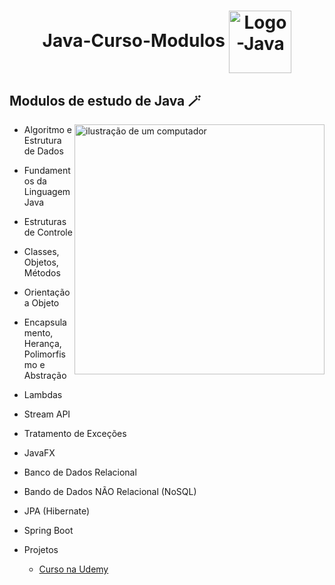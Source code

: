 <h1  align="center">
  Java-Curso-Modulos 
  <img align="center" alt="Logo-Java" height="100" width="100"  src="https://cdn.jsdelivr.net/gh/devicons/devicon/icons/java/java-original-wordmark.svg"/> 
</h1>  


<h2 align="left">Modulos de estudo de Java 🪄</h2>  

<p>
  
 <img src="https://cdn.discordapp.com/attachments/1089186196858622065/1179757632232378418/computer-illustration.png?ex=6630e0ea&is=662f8f6a&hm=d3f538d26309e7d54077326c14ae0d44b8521e00dad076282a19236a9421dcde&" alt="ilustração de um computador" min-width="400px" max-width="400px" width="400px" align="right">
 
  - Algoritmo e Estrutura de Dados

  - Fundamentos da Linguagem Java

  - Estruturas de Controle

  - Classes, Objetos, Métodos

  - Orientação a Objeto

  - Encapsulamento, Herança, Polimorfismo e Abstração

  - Lambdas

  - Stream API

  - Tratamento de Exceções

  - JavaFX

  - Banco de Dados Relacional

  - Bando de Dados NÃO Relacional (NoSQL)

  - JPA (Hibernate)

  - Spring Boot
    
  - Projetos

    - [Curso na Udemy](https://www.udemy.com/course/fundamentos-de-programacao-com-java/)
</p>

